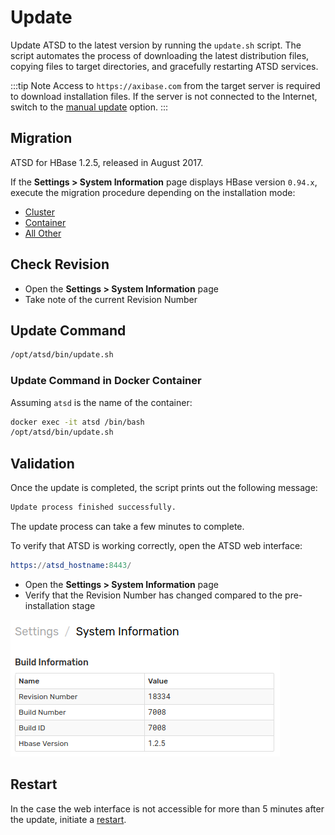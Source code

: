 # Update

Update ATSD to the latest version by running the `update.sh` script.
The script automates the process of downloading the latest distribution files,
copying files to target directories, and gracefully restarting ATSD services.

:::tip Note
Access to `https://axibase.com` from the target server is required to download installation files. If the server is not connected to the Internet, switch to the [manual update](update-manual.md) option.
:::

## Migration

ATSD for HBase 1.2.5, released in August 2017.

If the **Settings > System Information** page displays HBase version `0.94.x`, execute the migration procedure depending on the installation mode:

* [Cluster](migration/cluster.md)
* [Container](migration/container.md)
* [All Other](migration/README.md)

## Check Revision

* Open the **Settings > System Information** page
* Take note of the current Revision Number

## Update Command

```sh
/opt/atsd/bin/update.sh
```

### Update Command in Docker Container

Assuming `atsd` is the name of the container:

```bash
docker exec -it atsd /bin/bash
/opt/atsd/bin/update.sh
```

## Validation

Once the update is completed, the script prints out the following message:

```txt
Update process finished successfully.
```

The update process can take a few minutes to complete.

To verify that ATSD is working correctly, open the ATSD web interface:

```elm
https://atsd_hostname:8443/
```

* Open the **Settings > System Information** page
* Verify that the Revision Number has changed compared to the pre-installation stage

![](./images/revision.png)

## Restart

In the case the web interface is not accessible for more than 5 minutes after the update, initiate a [restart](restarting.md).
